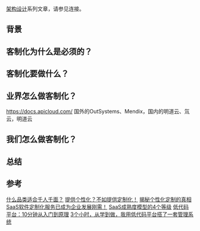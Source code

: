 [架构设计](https://www.jianshu.com/c/753debf1423d)系列文章，请参见连接。

## 背景


## 客制化为什么是必须的？


## 客制化要做什么？


## 业界怎么做客制化？

https://docs.apicloud.com/
国外的OutSystems、Mendix，国内的明道云、氚云，明道云

## 我们怎么做客制化？



## 总结



## 参考
[什么品类适合千人千面？](http://www.woshipm.com/pd/2798702.html)
[提供个性化？不如提供定制化！](http://www.woshipm.com/pd/244756.html)
[揭秘个性化定制的真相](https://zhuanlan.zhihu.com/p/29627659)
[SaaS软件定制化服务已成为企业发展刚需！](https://medium.com/@zhongqiling47/saas%E8%BD%AF%E4%BB%B6%E5%AE%9A%E5%88%B6%E5%8C%96%E6%9C%8D%E5%8A%A1%E5%B7%B2%E6%88%90%E4%B8%BA%E4%BC%81%E4%B8%9A%E5%8F%91%E5%B1%95%E5%88%9A%E9%9C%80-84b17fc76ff1)
[SaaS成熟度模型的4个等级](http://www.woshipm.com/it/1082289.html)
[低代码平台：10分钟从入门到原理](http://www.woshipm.com/it/4391545.html)
[3个小时，从学到做，我用低代码平台搭了一套管理系统](http://www.woshipm.com/pd/4382199.html)






